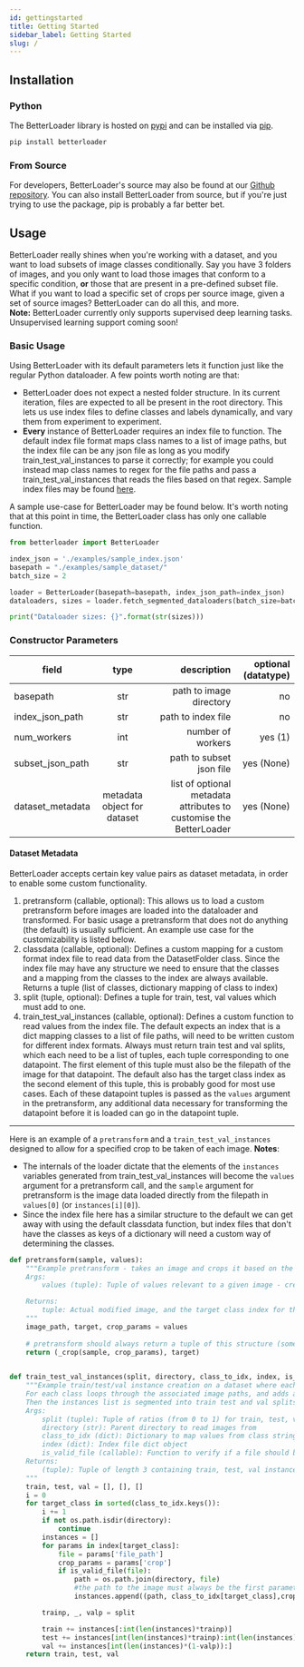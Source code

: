 ```yaml
---
id: gettingstarted
title: Getting Started
sidebar_label: Getting Started
slug: /
---
```


## Installation

### Python
The BetterLoader library is hosted on [pypi](https://pypi.org/) and can be installed via [pip](https://pip.pypa.io/en/stable/).
```bash
pip install betterloader
```

### From Source
For developers, BetterLoader's source may also be found at our [Github repository](https://github.com/BinItAI/BetterLoader). You can also install BetterLoader from source, but if you're just trying to use the package, pip is probably a far better bet.

## Usage
BetterLoader really shines when you're working with a dataset, and you want to load subsets of image classes conditionally. Say you have 3 folders of images, and you only want to load those images that conform to a specific condition, <b>or</b> those that are present in a pre-defined subset file. What if you want to load a specific set of crops per source image, given a set of source images? BetterLoader can do all this, and more.<br />
<b>Note:</b> BetterLoader currently only supports supervised deep learning tasks. Unsupervised learning support coming soon!

### Basic Usage
Using BetterLoader with its default parameters lets it function just like the regular Python dataloader. A few points worth noting are that:
- BetterLoader does not expect a nested folder structure. In its current iteration, files are expected to all be present in the root directory. This lets us use index files to define classes and labels dynamically, and vary them from experiment to experiment.
- <b>Every</b> instance of BetterLoader requires an index file to function. The default index file format maps class names to a list of image paths, but the index file can be any json file as long as you modify train_test_val_instances to parse it correctly; for example you could instead map class names to regex for the file paths and pass a train_test_val_instances that reads the files based on that regex. Sample index files may be found <a href="/docs/files">here</a>.

A sample use-case for BetterLoader may be found below. It's worth noting that at this point in time, the BetterLoader class has only one callable function.
```python
from betterloader import BetterLoader

index_json = './examples/sample_index.json'
basepath = "./examples/sample_dataset/"
batch_size = 2

loader = BetterLoader(basepath=basepath, index_json_path=index_json)
dataloaders, sizes = loader.fetch_segmented_dataloaders(batch_size=batch_size, transform=None)

print("Dataloader sizes: {}".format(str(sizes)))
```

### Constructor Parameters
| field        |      type      |   description | optional (datatype) |
| ------------- | :-----------: | -----: | -----------: |
| basepath      | str | path to image directory | no |
| index_json_path      | str | path to index file | no |
| num_workers      | int | number of workers | yes (1) |
| subset_json_path      | str | path to subset json file | yes (None) |
| dataset_metadata      |   metadata object for dataset    |   list of optional metadata attributes to customise the BetterLoader | yes (None) |

#### Dataset Metadata
BetterLoader accepts certain key value pairs as dataset metadata, in order to enable some custom functionality.
1. pretransform (callable, optional): This allows us to load a custom pretransform before images are loaded into the dataloader and transformed.
  For basic usage a pretransform that does not do anything (the default) is usually sufficient. An example use case for the customizability is listed below.
2. classdata (callable, optional): Defines a custom mapping for a custom format index file to read data from the DatasetFolder class.
  Since the index file may have any structure we need to ensure that the classes and a mapping from the classes to the index are always available.
  Returns a tuple (list of classes, dictionary mapping of class to index)
3. split (tuple, optional): Defines a tuple for train, test, val values which must add to one.
4. train_test_val_instances (callable, optional): Defines a custom function to read values from the index file.
  The default expects an index that is a dict mapping classes to a list of file paths, will need to be written custom for different index formats.
  Always must return train test and val splits, which each need to be a list of tuples, each tuple corresponding to one datapoint.
  The first element of this tuple must also be the filepath of the image for that datapoint.
  The default also has the target class index as the second element of this tuple, this is probably good for most use cases.
  Each of these datapoint tuples is passed as the `values` argument in the pretransform, any additional data necessary for transforming the datapoint before it is loaded can go in the datapoint tuple.

---

Here is an example of a `pretransform` and a `train_test_val_instances` designed to allow for a specified crop to be taken of each image.
<b>Notes</b>:

- The internals of the loader dictate that the elements of the `instances` variables generated from train_test_val_instances will become the `values` argument for a pretransform call, and the `sample` argument for pretransform is the image data loaded directly from the filepath in `values[0]` (or `instances[i][0]`).
- Since the index file here has a similar structure to the default we can get away with using the default classdata function, but index files that don't have the classes as keys of a dictionary will need a custom way of determining the classes.

```python
def pretransform(sample, values):
    """Example pretransform - takes an image and crops it based on the parameters defined in values
    Args:
        values (tuple): Tuple of values relevant to a given image - created by the train_test_val_instances function

    Returns:
        tuple: Actual modified image, and the target class index for that image
    """
    image_path, target, crop_params = values
    
    # pretransform should always return a tuple of this structure (some image data, some target class index)
    return (_crop(sample, crop_params), target)
    
```

```python
def train_test_val_instances(split, directory, class_to_idx, index, is_valid_file):
    """Example train/test/val instance creation on a dataset where each image requires a unique specific crop.
    For each class loops through the associated image paths, and adds a tuple of (the path, the class index) to the instances list.
    Then the instances list is segmented into train test and val splits.
    Args:
        split (tuple): Tuple of ratios (from 0 to 1) for train, test, val values
        directory (str): Parent directory to read images from
        class_to_idx (dict): Dictionary to map values from class strings to index values
        index (dict): Index file dict object
        is_valid_file (callable): Function to verify if a file should be loaded
    Returns:
        (tuple): Tuple of length 3 containing train, test, val instances
    """
    train, test, val = [], [], []
    i = 0
    for target_class in sorted(class_to_idx.keys()):
        i += 1
        if not os.path.isdir(directory):
            continue
        instances = []
        for params in index[target_class]:
            file = params['file_path']
            crop_params = params['crop']
            if is_valid_file(file):
                path = os.path.join(directory, file)
                #the path to the image must always be the first parameter in the instances; everything else is optional
                instances.append((path, class_to_idx[target_class],crop_params))

        trainp, _, valp = split

        train += instances[:int(len(instances)*trainp)]
        test += instances[int(len(instances)*trainp):int(len(instances)*(1-valp))]
        val += instances[int(len(instances)*(1-valp)):]
    return train, test, val
```
